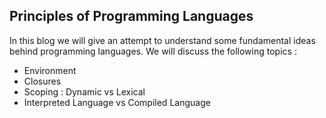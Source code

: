 ## Principles of Programming Languages  

In this blog we will give an attempt to understand some fundamental ideas behind programming languages.
We will discuss the following topics : 
- Environment
- Closures
- Scoping : Dynamic vs Lexical
- Interpreted Language vs Compiled Language